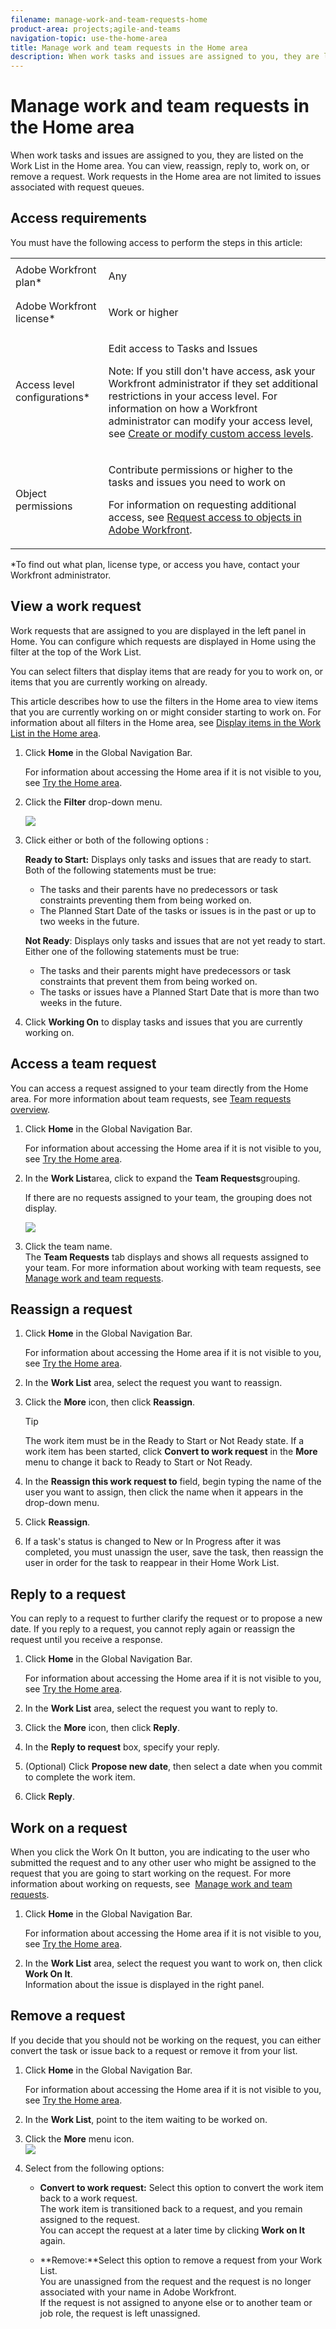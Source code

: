 ```yaml
---
filename: manage-work-and-team-requests-home
product-area: projects;agile-and-teams
navigation-topic: use-the-home-area
title: Manage work and team requests in the Home area
description: When work tasks and issues are assigned to you, they are listed on the Work List in the Home area. You can view, reassign, reply to, work on, or remove a request. Work requests in the Home area are not limited to issues associated with request queues.
---
```


# Manage work and team requests in the Home area

When work tasks and issues&nbsp;are assigned to you, they are listed on the Work List in the Home area. You can view, reassign, reply to, work on, or remove a request. Work requests in the Home area are not limited to issues associated with request queues.

## Access requirements

You must have the following access to perform the steps in this article:

<table cellspacing="0"> 
 <col> 
 </col> 
 <col> 
 </col> 
 <tbody> 
  <tr> 
   <td role="rowheader">Adobe Workfront plan*</td> 
   <td> <p>Any</p> </td> 
  </tr> 
  <tr> 
   <td role="rowheader">Adobe Workfront license*</td> 
   <td> <p>Work or higher</p> </td> 
  </tr> 
  <tr> 
   <td role="rowheader">Access level configurations*</td> 
   <td> <p>Edit access to Tasks and Issues</p> <p>Note: If you still don't have access, ask your Workfront administrator if they set additional restrictions in your access level. For information on how a Workfront administrator can modify your access level, see <a href="../../../administration-and-setup/add-users/configure-and-grant-access/create-modify-access-levels.md" class="MCXref xref">Create or modify custom access levels</a>.</p> </td> 
  </tr> 
  <tr> 
   <td role="rowheader">Object permissions</td> 
   <td> <p>Contribute permissions or higher to the tasks and issues you need to work on</p> <p>For information on requesting additional access, see <a href="../../../workfront-basics/grant-and-request-access-to-objects/request-access.md" class="MCXref xref">Request access to objects in Adobe Workfront</a>.</p> </td> 
  </tr> 
 </tbody> 
</table>

&#42;To find out what plan, license type, or access you have, contact your Workfront administrator.

## View a work request

Work requests that are assigned to you are displayed in the left panel in Home. You can configure which requests are displayed in Home using the filter at the top of the Work List.

You can select filters that display items that are ready for you to work on, or items that you are currently working on already.

This article describes how to use the filters in the Home area to view items that you are currently working on or might consider starting to work on.&nbsp;For information about all filters in the Home area, see [Display items in the Work List in the Home area](../../../workfront-basics/using-home/using-the-home-area/display-items-in-home-work-list.md).

1. Click **Home** in the Global Navigation Bar.

   For information about accessing the Home area if it is not visible to you, see [Try the Home area](../../../workfront-basics/using-home/using-the-home-area/try-home-area.md).

1. Click the **Filter** drop-down menu.

   ![](assets/displaying-work-items-filter-350x348.png)

1. Click either or both of the following options :

   **Ready to Start:** Displays only tasks and issues that are ready to start. Both of the following statements must be true:

   * The tasks and their parents have no predecessors or task constraints preventing them from being worked on.
   * The Planned Start Date of the tasks or issues is in the past or up to two weeks in the future.

   **Not Ready**: Displays only tasks and issues that are not yet ready to start. Either one of the following statements must be true:

   * The tasks and their parents might have predecessors or task constraints that prevent them from being worked on.
   * The tasks or issues have a Planned Start Date that is more than two weeks in the future.

1. Click **Working On** to display tasks and issues that you are currently working on.

## Access a team request

You can access a request assigned to your team directly from the Home area. For more information about team requests, see [Team requests overview](../../../people-teams-and-groups/work-with-team-requests/team-requests-overview.md).

1. Click **Home** in the Global Navigation Bar.

   For information about accessing the Home area if it is not visible to you, see [Try the Home area](../../../workfront-basics/using-home/using-the-home-area/try-home-area.md).

1. In the **Work List**area, click to expand the&nbsp;**Team Requests**grouping.

   If there are no requests assigned to your team, the grouping does not display.

   ![](assets/getting-started-team-request-350x236.png)

1. Click the team name.  
   The **Team Requests** tab displays and shows all requests assigned to your team. For more information about working with team requests, see [Manage work and team requests](../../../people-teams-and-groups/work-with-team-requests/manage-work-and-team-requests.md).

## Reassign a request

1. Click **Home** in the Global Navigation Bar.

   For information about accessing the Home area if it is not visible to you, see [Try the Home area](../../../workfront-basics/using-home/using-the-home-area/try-home-area.md).

1. In the **Work List** area, select the request you want to reassign.  

1. Click the **More** icon, then click **Reassign**.

   >[!TIP]
   >
   >The work item must be in the Ready to Start or Not Ready state. If a work item has been started, click **Convert to work request** in the **More** menu to change it back to Ready to Start or Not Ready.

1. In the **Reassign this work request to** field, begin typing the name of the user you want to assign, then click the name when it appears in the drop-down menu.
1. Click **Reassign**.
1. If a task's status is changed to New or In Progress after it was completed, you must unassign the user, save the task, then reassign the user in order for the task to reappear in their Home Work List.

## Reply to a request

You can reply to a request to further clarify the request or to propose a new date. If you reply to a request, you cannot reply again or reassign the request until you receive a response.

1. Click **Home** in the Global Navigation Bar.

   For information about accessing the Home area if it is not visible to you, see [Try the Home area](../../../workfront-basics/using-home/using-the-home-area/try-home-area.md).

1. In the **Work List** area, select the request you want to reply to.
1. Click the **More** icon, then click **Reply**.  

1. In the **Reply to request** box, specify your reply.
1. (Optional) Click **Propose new date**, then&nbsp;select a date when you commit to complete the work item.
1. Click **Reply**.

## Work on a request

When you click the Work On It button, you are indicating to the user who submitted the request and to any other user who might be assigned to the request that you are going to start working on the request. For more information about working on requests, see&nbsp; [Manage work and team requests](../../../people-teams-and-groups/work-with-team-requests/manage-work-and-team-requests.md).

1. Click **Home** in the Global Navigation Bar.

   For information about accessing the Home area if it is not visible to you, see [Try the Home area](../../../workfront-basics/using-home/using-the-home-area/try-home-area.md).

1. In the **Work List** area, select the request you want to work on, then click **Work On It**.  
   Information about the issue is displayed in the right panel.

## Remove a request

If you decide that you should not be working on the request, you can either convert the task or issue back to a request or remove it from your list.

1. Click **Home** in the Global Navigation Bar.

   For information about accessing the Home area if it is not visible to you, see [Try the Home area](../../../workfront-basics/using-home/using-the-home-area/try-home-area.md).

1. In the **Work List**, point to the item waiting to be worked on.
1. Click the **More** menu icon.  
   ![](assets/managing-work-request-reassign-350x179.png)

1. Select from the following options:

   * **Convert to work request:**&nbsp;Select this option to convert the work item back to a work request.   
     The work item is transitioned back to a request, and you remain assigned to the request.  
     You can accept the request at a later time by clicking **Work on It** again.
   
   * **Remove:**Select this option&nbsp;to remove a request from your Work List.  
     You are unassigned from the&nbsp;request and the&nbsp;request is&nbsp;no longer associated with your name in Adobe Workfront.  
     If the request is not assigned to anyone else or to another team or job role, the request is&nbsp;left unassigned.

&nbsp;
